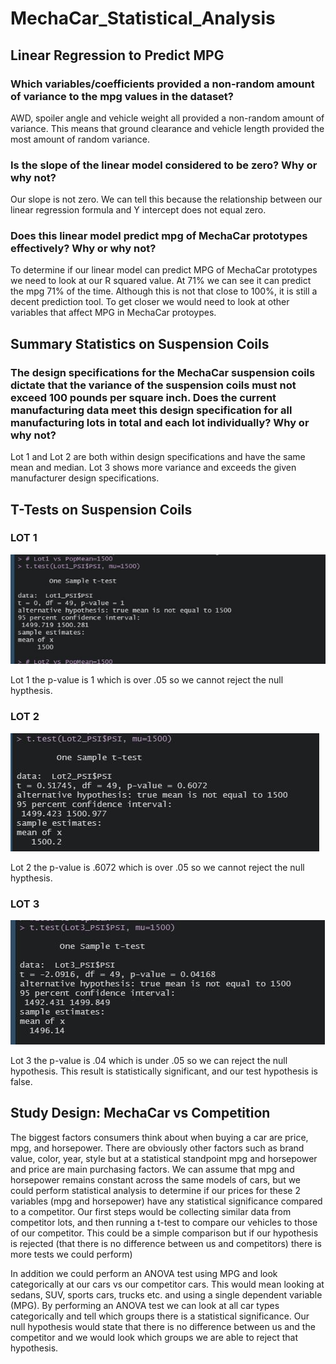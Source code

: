 # MechaCar_Statistical_Analysis

## Linear Regression to Predict MPG
### Which variables/coefficients provided a non-random amount of variance to the mpg values in the dataset?
AWD, spoiler angle and vehicle weight all provided a non-random amount of variance. This means that ground clearance and vehicle length provided the most amount of random variance. 

### Is the slope of the linear model considered to be zero? Why or why not?
Our slope is not zero. We can tell this because the relationship between our linear regression formula and Y intercept does not equal zero. 

### Does this linear model predict mpg of MechaCar prototypes effectively? Why or why not?
To determine if our linear model can predict MPG of MechaCar prototypes we need to look at our R squared value. At 71% we can see it can predict the mpg 71% of the time. Although this is not that close to 100%, it is still a decent prediction tool. To get closer we would need to look at other variables that affect MPG in MechaCar protoypes.

## Summary Statistics on Suspension Coils
### The design specifications for the MechaCar suspension coils dictate that the variance of the suspension coils must not exceed 100 pounds per square inch. Does the current manufacturing data meet this design specification for all manufacturing lots in total and each lot individually? Why or why not?
Lot 1 and Lot 2 are both within design specifications and have the same mean and median. Lot 3 shows more variance and exceeds the given manufacturer design specifications. 


## T-Tests on Suspension Coils
### LOT 1
![](https://github.com/DanMarks12/MechaCar_Statistical_Analysis/blob/main/JPGs/Lot1_Ttest.JPG)

Lot 1 the p-value is 1 which is over .05 so we cannot reject the null hypthesis. 

### LOT 2
![](https://github.com/DanMarks12/MechaCar_Statistical_Analysis/blob/main/JPGs/Lot2_Ttest.JPG)

Lot 2 the p-value is .6072 which is over .05 so we cannot reject the null hypthesis. 

### LOT 3
![](https://github.com/DanMarks12/MechaCar_Statistical_Analysis/blob/main/JPGs/Lot3_Ttest.JPG)

Lot 3 the p-value is .04 which is under .05 so we can reject the null hypothesis. This result is statistically significant, and our test hypothesis is false.


## Study Design: MechaCar vs Competition
The biggest factors consumers think about when buying a car are price, mpg, and horsepower. There are obviously other factors such as brand value, color, year, style but at a statistical standpoint mpg and horsepower and price are main purchasing factors. We can assume that mpg and horsepower remains constant across the same models of cars, but we could perform statistical analysis to determine if our prices for these 2 variables (mpg and horsepower) have any statistical significance compared to a competitor. Our first steps would be collecting similar data from competitor lots, and then running a t-test to compare our vehicles to those of our competitor. This could be a simple comparison but if our hypothesis is rejected (that there is no difference between us and competitors) there is more tests we could perform)

In addition we could perform an ANOVA test using MPG and look categorically at our cars vs our competitor cars. This would mean looking at sedans, SUV, sports cars, trucks etc. and using a single dependent variable (MPG). By performing an ANOVA test we can look at all car types categorically and tell which groups there is a statistical significance. Our null hypothesis would state that there is no difference between us and the competitor and we would look which groups we are able to reject that hypothesis. 

